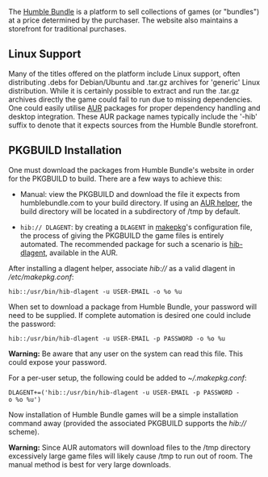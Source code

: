 The [Humble Bundle](https://humblebundle.com) is a platform to sell collections of games (or "bundles") at a price determined by the purchaser. The website also maintains a storefront for traditional purchases.

## Linux Support

Many of the titles offered on the platform include Linux support, often distributing .debs for Debian/Ubuntu and .tar.gz archives for 'generic' Linux distribution. While it is certainly possible to extract and run the .tar.gz archives directly the game could fail to run due to missing dependencies. One could easily utilise [AUR](/index.php/AUR "AUR") packages for proper dependency handling and desktop integration. These AUR package names typically include the '-hib' suffix to denote that it expects sources from the Humble Bundle storefront.

## PKGBUILD Installation

One must download the packages from Humble Bundle's website in order for the PKGBUILD to build. There are a few ways to achieve this:

*   Manual: view the PKGBUILD and download the file it expects from humblebundle.com to your build directory. If using an [AUR helper](/index.php/AUR_helper "AUR helper"), the build directory will be located in a subdirectory of /tmp by default.

*   `hib:// DLAGENT`: by creating a `DLAGENT` in [makepkg](/index.php/Makepkg "Makepkg")'s configuration file, the process of giving the PKGBUILD the game files is entirely automated. The recommended package for such a scenario is [hib-dlagent](https://aur.archlinux.org/packages/hib-dlagent), available in the AUR.

After installing a dlagent helper, associate _hib://_ as a valid dlagent in _/etc/makepkg.conf_:

```
hib::/usr/bin/hib-dlagent -u USER-EMAIL -o %o %u

```

When set to download a package from Humble Bundle, your password will need to be supplied. If complete automation is desired one could include the password:

```
hib::/usr/bin/hib-dlagent -u USER-EMAIL -p PASSWORD -o %o %u

```

**Warning:** Be aware that any user on the system can read this file. This could expose your password.

For a per-user setup, the following could be added to _~/.makepkg.conf_:

```
DLAGENT+=('hib::/usr/bin/hib-dlagent -u USER-EMAIL -p PASSWORD -o %o %u')

```

Now installation of Humble Bundle games will be a simple installation command away (provided the associated PKGBUILD supports the _hib://_ scheme).

**Warning:** Since AUR automators will download files to the /tmp directory excessively large game files will likely cause /tmp to run out of room. The manual method is best for very large downloads.